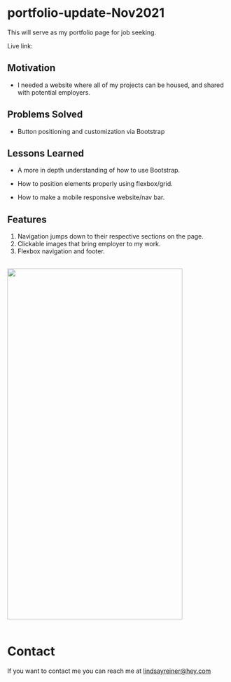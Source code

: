 # portfolio-update-Nov2021

This will serve as my portfolio page for job seeking.

Live link: 

## Motivation

- I needed a website where all of my projects can be housed, and shared with potential employers.

## Problems Solved

- Button positioning and customization via Bootstrap

## Lessons Learned

- A more in depth understanding of how to use Bootstrap.

- How to position elements properly using flexbox/grid.

- How to make a mobile responsive website/nav bar.

## Features

1. Navigation jumps down to their respective sections on the page.
2. Clickable images that bring employer to my work.
3. Flexbox navigation and footer.

<br>
<img src="assets/images/Full screenshot.png" width="400" height="800">

<br>
<br>

# Contact

If you want to contact me you can reach me at lindsayreiner@hey.com
